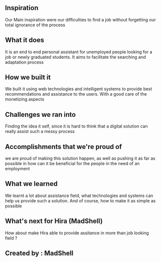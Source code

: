 
## Inspiration
Our Main inspiration were our difficulties to find a job without forgetting our total ignorance of the process

## What it does
It is an end to end personal assistant for unemployed people looking for a job or newly graduated students. It aims to facilitate the searching and adaptation process

## How we built it
We built it using web technologies and intelligent systems to provide best recommendations and assistance to the users. With a good care of the monetizing aspects

## Challenges we ran into
Finding the idea it self, since it is hard to think that a digital solution can really assist such a messy process

## Accomplishments that we're proud of
we are proud of making this solution happen, as well as pushing it as far as possible in how can it be beneficial for the people in the need of an employment

## What we learned
We learnt a lot about assistance field, what technologies and systems can help us provide such a solution. And of course, how to make it as simple as possible

## What's next for Hira (MadShell)
How about make Hira able to provide assitance in more than job looking field ?

## Created by : MadShell
